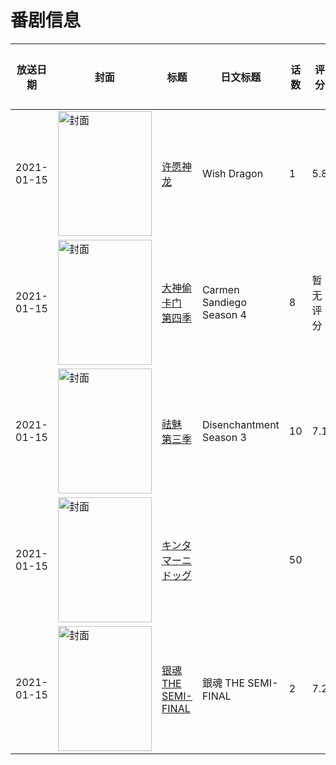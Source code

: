 # 番剧信息

|放送日期|封面|标题|日文标题|话数|评分|评分人数|
|---|---|---|---|---|---|---|
|2021-01-15|<img src="https://lain.bgm.tv/pic/cover/c/33/6f/281534_FjWNj.jpg" alt="封面" style="width:150px;height:200px;object-fit:cover;">|[许愿神龙](https://bangumi.tv/subject/281534)|Wish Dragon|1|5.8|24人评分|
|2021-01-15|<img src="https://lain.bgm.tv/pic/cover/c/4a/8a/325402_Oj2rY.jpg" alt="封面" style="width:150px;height:200px;object-fit:cover;">|[大神偷卡门 第四季](https://bangumi.tv/subject/325402)|Carmen Sandiego Season 4|8|暂无评分|少于10人评分|
|2021-01-15|<img src="https://lain.bgm.tv/pic/cover/c/b0/cc/325647_Eg70R.jpg" alt="封面" style="width:150px;height:200px;object-fit:cover;">|[祛魅 第三季](https://bangumi.tv/subject/325647)|Disenchantment Season 3|10|7.1|10人评分|
|2021-01-15|<img src="https://lain.bgm.tv/pic/cover/c/79/50/366037_9d9P9.jpg" alt="封面" style="width:150px;height:200px;object-fit:cover;">|[キンタマーニドッグ](https://bangumi.tv/subject/366037)||50|||
|2021-01-15|<img src="https://lain.bgm.tv/pic/cover/c/27/3c/309002_BQIXI.jpg" alt="封面" style="width:150px;height:200px;object-fit:cover;">|[银魂 THE SEMI-FINAL](https://bangumi.tv/subject/309002)|銀魂 THE SEMI-FINAL|2|7.2|411人评分|
